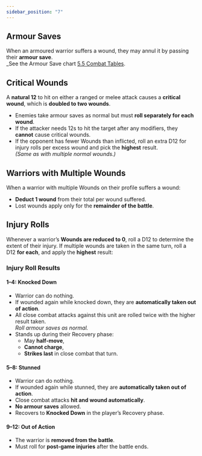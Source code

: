```yaml
---
sidebar_position: "7"
---
```

## Armour Saves
When an armoured warrior suffers a wound, they may annul it by passing their **armour save**.  
_See the Armour Save chart [5.5 Combat Tables](5%20Reference/5.5%20Combat%20Tables.md).
## Critical Wounds
A **natural 12** to hit on either a ranged or melee attack causes a **critical wound**, which is **doubled to two wounds**.
- Enemies take armour saves as normal but must **roll separately for each wound**.
- If the attacker needs 12s to hit the target after any modifiers, they **cannot** cause critical wounds.
- If the opponent has fewer Wounds than inflicted, roll an extra D12 for injury rolls per excess wound and pick the **highest** result.  
   _(Same as with multiple normal wounds.)_
## Warriors with Multiple Wounds
When a warrior with multiple Wounds on their profile suffers a wound:
- **Deduct 1 wound** from their total per wound suffered.
- Lost wounds apply only for the **remainder of the battle**.
## Injury Rolls
Whenever a warrior’s **Wounds are reduced to 0**, roll a D12 to determine the extent of their injury. 
If multiple wounds are taken in the same turn, roll a D12 **for each**, and apply the **highest** result:
### Injury Roll Results
#### 1–4: Knocked Down
- Warrior can do nothing.
- If wounded again while knocked down, they are **automatically taken out of action**.
- All close combat attacks against this unit are rolled twice with the higher result taken.  
   _Roll armour saves as normal._
- Stands up during their Recovery phase:
   - May **half-move**,
   - **Cannot charge**,
   - **Strikes last** in close combat that turn.
#### 5–8: Stunned
- Warrior can do nothing.
- If wounded again while stunned, they are **automatically taken out of action**.
- Close combat attacks **hit and wound automatically**.
- **No armour saves** allowed.
- Recovers to **Knocked Down** in the player’s Recovery phase.
#### 9–12: Out of Action
- The warrior is **removed from the battle**.
- Must roll for **post-game injuries** after the battle ends.

